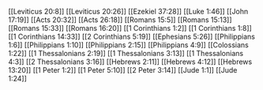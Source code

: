 [[Leviticus 20:8]]
[[Leviticus 20:26]]
[[Ezekiel 37:28]]
[[Luke 1:46]]
[[John 17:19]]
[[Acts 20:32]]
[[Acts 26:18]]
[[Romans 15:5]]
[[Romans 15:13]]
[[Romans 15:33]]
[[Romans 16:20]]
[[1 Corinthians 1:2]]
[[1 Corinthians 1:8]]
[[1 Corinthians 14:33]]
[[2 Corinthians 5:19]]
[[Ephesians 5:26]]
[[Philippians 1:6]]
[[Philippians 1:10]]
[[Philippians 2:15]]
[[Philippians 4:9]]
[[Colossians 1:22]]
[[1 Thessalonians 2:19]]
[[1 Thessalonians 3:13]]
[[1 Thessalonians 4:3]]
[[2 Thessalonians 3:16]]
[[Hebrews 2:11]]
[[Hebrews 4:12]]
[[Hebrews 13:20]]
[[1 Peter 1:2]]
[[1 Peter 5:10]]
[[2 Peter 3:14]]
[[Jude 1:1]]
[[Jude 1:24]]
